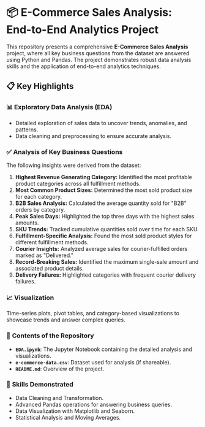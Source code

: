 # 📦 E-Commerce Sales Analysis: End-to-End Analytics Project  

This repository presents a comprehensive **E-Commerce Sales Analysis** project, where all key business questions from the dataset are answered using Python and Pandas. The project demonstrates robust data analysis skills and the application of end-to-end analytics techniques.  

## 📋 Key Highlights  

### 📊 **Exploratory Data Analysis (EDA)**  
- Detailed exploration of sales data to uncover trends, anomalies, and patterns.  
- Data cleaning and preprocessing to ensure accurate analysis.  

### ✅ **Analysis of Key Business Questions**  
The following insights were derived from the dataset:  
1. **Highest Revenue Generating Category:** Identified the most profitable product categories across all fulfillment methods.  
2. **Most Common Product Sizes:** Determined the most sold product size for each category.  
3. **B2B Sales Analysis:** Calculated the average quantity sold for "B2B" orders by category.  
4. **Peak Sales Days:** Highlighted the top three days with the highest sales amounts.  
5. **SKU Trends:** Tracked cumulative quantities sold over time for each SKU.  
6. **Fulfillment-Specific Analysis:** Found the most sold product styles for different fulfillment methods.  
7. **Courier Insights:** Analyzed average sales for courier-fulfilled orders marked as "Delivered."  
8. **Record-Breaking Sales:** Identified the maximum single-sale amount and associated product details.  
9. **Delivery Failures:** Highlighted categories with frequent courier delivery failures.  

### 📈 **Visualization**  
Time-series plots, pivot tables, and category-based visualizations to showcase trends and answer complex queries.  

### 📂 **Contents of the Repository**  
- **`EDA.ipynb`**: The Jupyter Notebook containing the detailed analysis and visualizations.  
- **`e-commerce-data.csv`**: Dataset used for analysis (if shareable).  
- **`README.md`**: Overview of the project.  

### 🚀 **Skills Demonstrated**  
- Data Cleaning and Transformation.  
- Advanced Pandas operations for answering business queries.  
- Data Visualization with Matplotlib and Seaborn.  
- Statistical Analysis and Moving Averages.  
